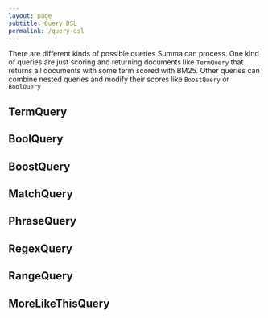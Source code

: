 ```yaml
---
layout: page
subtitle: Query DSL
permalink: /query-dsl
---
```


There are different kinds of possible queries Summa can process. 
One kind of queries are just scoring and returning documents like `TermQuery` 
that returns all documents with some term scored with BM25. Other queries can
combine nested queries and modify their scores like `BoostQuery` or `BoolQuery`

## TermQuery

## BoolQuery

## BoostQuery

## MatchQuery

## PhraseQuery

## RegexQuery

## RangeQuery

## MoreLikeThisQuery